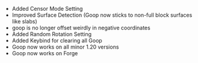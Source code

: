 - Added Censor Mode Setting
- Improved Surface Detection (Goop now sticks to non-full block surfaces like slabs)
- goop is no longer offset weirdly in negative coordinates
- Added Random Rotation Setting
- Added Keybind for clearing all Goop
- Goop now works on all minor 1.20 versions
- Goop now works on Forge
